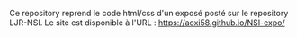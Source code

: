 Ce repository reprend le code html/css d'un exposé posté sur le repository LJR-NSI.
Le site est disponible à l'URL : https://aoxi58.github.io/NSI-expo/

